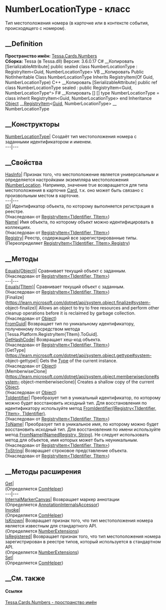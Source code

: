 # NumberLocationType - класс
Тип местоположения номера (в карточке или в контексте события, происходящего с
номером).
## __Definition
 **Пространство имён:** [Tessa.Cards.Numbers](N_Tessa_Cards_Numbers.htm)  
 **Сборка:** Tessa (в Tessa.dll) Версия: 3.6.0.17
C# __Копировать
    [SerializableAttribute]
    public sealed class NumberLocationType : RegistryItem<Guid, NumberLocationType>
VB __Копировать
    <SerializableAttribute>
    Public NotInheritable Class NumberLocationType
    	Inherits RegistryItem(Of Guid, NumberLocationType)
C++ __Копировать
    [SerializableAttribute]
    public ref class NumberLocationType sealed : public RegistryItem<Guid, NumberLocationType^>
F# __Копировать
     [<SealedAttribute>]
    [<SerializableAttribute>]
    type NumberLocationType = 
        class
            inherit RegistryItem<Guid, NumberLocationType>
        end
Inheritance
    [Object](https://learn.microsoft.com/dotnet/api/system.object) __[RegistryItem](T_Tessa_Platform_RegistryItem_2.htm)<[Guid](https://learn.microsoft.com/dotnet/api/system.guid), NumberLocationType> __ NumberLocationType
##  __Конструкторы
[NumberLocationType](M_Tessa_Cards_Numbers_NumberLocationType__ctor.htm)|
Создаёт тип местоположения номера с заданными идентификатором и именем.  
---|---  
## __Свойства
[HasInfo](P_Tessa_Cards_Numbers_NumberLocationType_HasInfo.htm)|  Признак
того, что местоположение является универсальным и определяется настройками
экземпляра местоположения
[INumberLocation](T_Tessa_Cards_Numbers_INumberLocation.htm). Например,
значение true возвращается для типа местоположения в карточке
[Card](F_Tessa_Cards_Numbers_NumberLocationTypes_Card.htm), т.к. оно может
быть связано с произвольным местом в карточке.  
---|---  
[ID](P_Tessa_Platform_RegistryItem_2_ID.htm)| Идентификатор объекта, по
которому выполняется регистрация в реестре.  
(Унаследован от [RegistryItem<TIdentifier,
TItem>](T_Tessa_Platform_RegistryItem_2.htm))  
[Name](P_Tessa_Platform_RegistryItem_2_Name.htm)| Имя объекта, по которому
объект можно идентифицировать в коллекциях.  
(Унаследован от [RegistryItem<TIdentifier,
TItem>](T_Tessa_Platform_RegistryItem_2.htm))  
[Registry](P_Tessa_Cards_Numbers_NumberLocationType_Registry.htm)| Реестр,
содержащий все зарегистрированные типы.  
(Переопределяет [RegistryItem<TIdentifier,
TItem>.Registry](P_Tessa_Platform_RegistryItem_2_Registry.htm))  
##  __Методы
[Equals(Object)](M_Tessa_Platform_RegistryItem_2_Equals.htm)| Сравнивает
текущий объект с заданным.  
(Унаследован от [RegistryItem<TIdentifier,
TItem>](T_Tessa_Platform_RegistryItem_2.htm))  
---|---  
[Equals(TItem)](M_Tessa_Platform_RegistryItem_2_Equals_1.htm)| Сравнивает
текущий объект с заданным.  
(Унаследован от [RegistryItem<TIdentifier,
TItem>](T_Tessa_Platform_RegistryItem_2.htm))  
[Finalize](https://learn.microsoft.com/dotnet/api/system.object.finalize#system-
object-finalize)| Allows an object to try to free resources and perform other
cleanup operations before it is reclaimed by garbage collection.  
(Унаследован от
[Object](https://learn.microsoft.com/dotnet/api/system.object))  
[FromGuid](M_Tessa_Cards_Numbers_NumberLocationType_FromGuid.htm)|  Возвращает
тип по уникальному идентификатору, полученному посредством метода
[Tessa.Platform.RegistryItem{TItem}.ToGuid].  
[GetHashCode](M_Tessa_Platform_RegistryItem_2_GetHashCode.htm)| Возвращает
хеш-код объекта.  
(Унаследован от [RegistryItem<TIdentifier,
TItem>](T_Tessa_Platform_RegistryItem_2.htm))  
[GetType](https://learn.microsoft.com/dotnet/api/system.object.gettype#system-
object-gettype)| Gets the
[Type](https://learn.microsoft.com/dotnet/api/system.type) of the current
instance.  
(Унаследован от
[Object](https://learn.microsoft.com/dotnet/api/system.object))  
[MemberwiseClone](https://learn.microsoft.com/dotnet/api/system.object.memberwiseclone#system-
object-memberwiseclone)| Creates a shallow copy of the current
[Object](https://learn.microsoft.com/dotnet/api/system.object).  
(Унаследован от
[Object](https://learn.microsoft.com/dotnet/api/system.object))  
[ToIdentifier](M_Tessa_Platform_RegistryItem_2_ToIdentifier.htm)|  Преобразует
тип в уникальный идентификатор, по которому можно будет восстановить исходный
тип. Для восстановления по идентификатору используйте метод
[FromIdentifier(IRegistry<TIdentifier, TItem>,
TIdentifier)](M_Tessa_Platform_RegistryItem_2_FromIdentifier.htm).  
(Унаследован от [RegistryItem<TIdentifier,
TItem>](T_Tessa_Platform_RegistryItem_2.htm))  
[ToName](M_Tessa_Platform_RegistryItem_2_ToName.htm)|  Преобразует тип в
уникальное имя, по которому можно будет восстановить исходный тип. Для
восстановления по имени используйте метод [FromName<T>(INamedRegistry<T>,
String)](M_Tessa_Platform_RegistryItem_2_FromName__1.htm). Не следует
использовать метод для объектов, имя которых может быть неуникальным.  
(Унаследован от [RegistryItem<TIdentifier,
TItem>](T_Tessa_Platform_RegistryItem_2.htm))  
[ToString](M_Tessa_Platform_RegistryItem_2_ToString.htm)| Возвращает строковое
представление объекта.  
(Унаследован от [RegistryItem<TIdentifier,
TItem>](T_Tessa_Platform_RegistryItem_2.htm))  
##  __Методы расширения
[Get](M_Tessa_Extensions_Default_Client_EDS_ComHelper_Get.htm)|  
(Определяется
[ComHelper](T_Tessa_Extensions_Default_Client_EDS_ComHelper.htm))  
---|---  
[InternalMarkerCanvas](M_Tessa_UI_Views_Charting_Annotations_AnnotationInternalsAccessor_InternalMarkerCanvas.htm)|
Возвращает маркер аннотации  
(Определяется
[AnnotationInternalsAccessor](T_Tessa_UI_Views_Charting_Annotations_AnnotationInternalsAccessor.htm))  
[Invoke](M_Tessa_Extensions_Default_Client_EDS_ComHelper_Invoke.htm)|  
(Определяется
[ComHelper](T_Tessa_Extensions_Default_Client_EDS_ComHelper.htm))  
[IsKnown](M_Tessa_Cards_Numbers_NumberExtensions_IsKnown_1.htm)|  Возвращает
признак того, что тип местоположения номера является известным для
стандартного API.  
(Определяется [NumberExtensions](T_Tessa_Cards_Numbers_NumberExtensions.htm))  
[IsRegistered](M_Tessa_Cards_Numbers_NumberExtensions_IsRegistered_1.htm)|
Возвращает признак того, что тип местоположения номера зарегистрирован в
реестре типов, который используется в стандартном API.  
(Определяется [NumberExtensions](T_Tessa_Cards_Numbers_NumberExtensions.htm))  
[Set](M_Tessa_Extensions_Default_Client_EDS_ComHelper_Set.htm)|  
(Определяется
[ComHelper](T_Tessa_Extensions_Default_Client_EDS_ComHelper.htm))  
##  __См. также
#### Ссылки
[Tessa.Cards.Numbers - пространство имён](N_Tessa_Cards_Numbers.htm)
